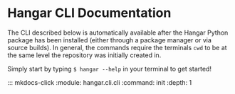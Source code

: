 Hangar CLI Documentation
========================

The CLI described below is automatically available after the Hangar
Python package has been installed (either through a package manager or
via source builds). In general, the commands require the terminals `cwd`
to be at the same level the repository was initially created in.

Simply start by typing `$ hangar --help` in your terminal to get
started!

::: mkdocs-click
    :module: hangar.cli.cli
    :command: init
    :depth: 1

    
# 

